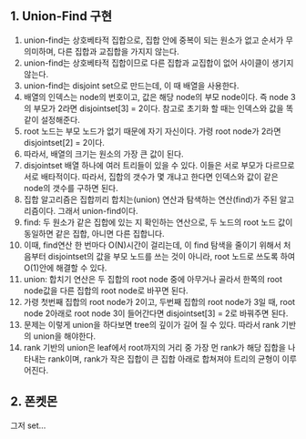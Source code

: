 ## 1. Union-Find 구현
1. union-find는 상호베타적 집합으로, 집합 안에 중복이 되는 원소가 없고 순서가 무의미하며, 다른 집합과 교집합을 가지지 않는다.
2. union-find는 상호베타적 집합이므로 다른 집합과 교집합이 없어 사이클이 생기지 않는다.
3. union-find는 disjoint set으로 만드는데, 이 때 배열을 사용한다.
4. 배열의 인덱스는 node의 번호이고, 값은 해당 node의 부모 node이다. 즉 node 3의 부모가 2라면 disjointset[3] = 2이다. 참고로 초기화 할 때는 인덱스와 값을 똑같이 설정해준다.
5. root 노드는 부모 노드가 없기 때문에 자기 자신이다. 가령 root node가 2라면 disjointset[2] = 2이다.
6. 따라서, 배열의 크기는 원소의 가장 큰 값이 된다. 
7. disjointset 배열 하나에 여러 트리들이 있을 수 있다. 이들은 서로 부모가 다르므로 서로 배타적이다. 따라서, 집합의 갯수가 몇 개냐고 한다면 인덱스와 값이 같은 node의 갯수를 구하면 된다.
8. 집합 알고리즘은 집합끼리 합치는(union) 연산과 탐색하는 연산(find)가 주된 알고리즘이다. 그래서 union-find이다.
9. find: 두 원소가 같은 집합에 있는 지 확인하는 연산으로, 두 노드의 root 노드 값이 동일하면 같은 집합, 아니면 다른 집합니다.
10. 이때, find연산 한 번마다 O(N)시간이 걸리는데, 이 find 탐색을 줄이기 위해서 처음부터 disjointset의 값을 부모 노드를 쓰는 것이 아니라, root 노드로 쓰도록 하여 O(1)안에 해결할 수 있다.
11. union: 합치기 연산은 두 집합의 root node 중에 아무거나 골라서 한쪽의 root node값을 다른 집합의 root node로 바꾸면 된다.
12. 가령 첫번째 집합의 root node가 2이고, 두번째 집합의 root node가 3일 때, root node 2아래로 root node 3이 들어간다면 disjointset[3] = 2로 바꿔주면 된다.
13. 문제는 이렇게 union을 하다보면 tree의 깊이가 길어 질 수 있다. 따라서 rank 기반의 union을 해야한다.
14. rank 기반의 union은 leaf에서 root까지의 거리 중 가장 먼 rank가 해당 집합을 나타내는 rank이며, rank가 작은 집합이 큰 집합 아래로 합쳐져야 트리의 균형이 이루어진다.

## 2. 폰켓몬
그저 set...